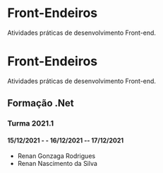 # Front-Endeiros
 Atividades práticas de desenvolvimento Front-end.
 # Front-Endeiros
Atividades práticas de desenvolvimento Front-end.
## Formação .Net
### Turma 2021.1
#### 15/12/2021 - - 16/12/2021 -- 17/12/2021
- Renan Gonzaga Rodrigues
- Renan Nascimento da Silva
